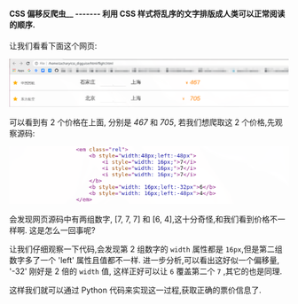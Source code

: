 #### CSS 偏移反爬虫__ ------- 利用 CSS 样式将乱序的文字排版成人类可以正常阅读的顺序.

让我们看看下面这个网页:

![web_-page](./html/demo-img-1.png) 

可以看到有 2 个价格在上面, 分别是 *467* 和 *705*, 若我们想爬取这 2 个价格,先观察源码:

![web-sorce](./html/demo-img-2.png) 

会发现网页源码中有两组数字, [7, 7, 7] 和 [6, 4],这十分奇怪,和我们看到价格不一样啊. 这是怎么一回事呢?

让我们仔细观察一下代码,会发现第 2 组数字的 `width` 属性都是 `16px`,但是第二组数字多了一个 'left' 属性且值都不一样. 进一步分析,可以看出这好似一个偏移量, '-32' 刚好是 2 倍的 `width` 值, 这样正好可以让 `6` 覆盖第二个 `7` ,其它的也是同理.

这样我们就可以通过 Python 代码来实现这一过程,获取正确的票价信息了.
